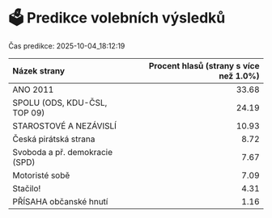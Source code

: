 # 🗳️ Predikce volebních výsledků

Čas predikce: 2025-10-04_18:12:19

| Názek strany                   |   Procent hlasů (strany s více než 1.0%) |
|:-------------------------------|-----------------------------------------:|
| ANO 2011                       |                                    33.68 |
| SPOLU (ODS, KDU-ČSL, TOP 09)   |                                    24.19 |
| STAROSTOVÉ A NEZÁVISLÍ         |                                    10.93 |
| Česká pirátská strana          |                                     8.72 |
| Svoboda a př. demokracie (SPD) |                                     7.67 |
| Motoristé sobě                 |                                     7.09 |
| Stačilo!                       |                                     4.31 |
| PŘÍSAHA občanské hnutí         |                                     1.16 |